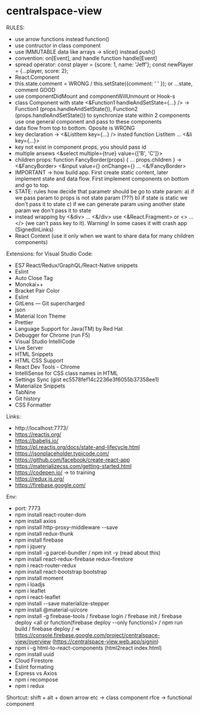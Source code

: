 # centralspace-view

RULES:
- use arrow functions instead function()
- use contructor in class component
- use IMMUTABLE data like arrays ->  slice() instead push()
- convention: on[Event], and handle function handle[Event]
- spread operator:
const player = {score: 1, name: 'Jeff'};
const newPlayer = {...player, score: 2};
- React.Component
- this.state.comment =  WRONG /  this.setState({comment: ' ' });  or  ...state, comment GOOD
- use componentDidMount and componentWillUnmount or Hook-s
- class Component with state <&Function1 handleAndSetState={...} /> -> Function1 (props.handleAndSetState()), Function2 (props.handleAndSetState())
to synchronize state within 2 components use one general component and pass to these components
- data flow from top to bottom. Oposite is WRONG
- key declaration ->   <&ListItem key={...} />  insted function ListItem ... <&li key={...}>
- key not exist in component props, you should pass id
- multiple ansews <&select multiple={true} value={['B', 'C']}>
- children props: function FancyBorder(props) {  ... props.children  }   ->    <&FancyBorder> <&input value={} onChange={} ...  <&/FancyBorder>
- IMPORTANT -> how build app. First create static content, later implement state and data flow. First implement components on bottom and go to top.
- STATE: rules how decide that parametr should be go to state param:
a) if we pass param to props is not state param (???)
b) if state is static we don't pass it to state
c) if we can generate param using another state param we don't pass it to state
- instead wrapping by <&div> ... <&/div> use <&React.Fragment> or <> ... </> (we can't pass key to it).
 Warning! In some cases it witt crash app (SignedInLinks)
 - React Context (use it only when we want to share data for many children components)

Extensions:
for Visual Studio Code:
- ES7 React/Redux/GraphQL/React-Native snippets
- Eslint
- Auto Close Tag
- Monokai++
- Bracket Pair Color
- Eslint
- GitLens — Git supercharged
- json
- Material Icon Theme
- Prettier
- Language Support for Java(TM) by Red Hat
- Debugger for Chrome (run F5)
- Visual Studio IntelliCode
- Live Server
- HTML Snippets
- HTML CSS Support
- React Dev Tools - Chrome
- IntelliSense for CSS class names in HTML
- Settings Sync (gist ec5578fef14c2236e3f6055b37358ee1)
- Materialize Snippets 
- TabNine
- Git history
- CSS Formatter

Links:
- http://localhost:7773/
- https://reactjs.org/
- https://babeljs.io/
- https://pl.reactjs.org/docs/state-and-lifecycle.html
- https://jsonplaceholder.typicode.com/
- https://github.com/facebook/create-react-app
- https://materializecss.com/getting-started.html
- https://codepen.io/  -> to training
- https://redux.js.org/
- https://firebase.google.com/


Env:
- port: 7773
- npm install react-router-dom
- npm install axios
- npm install http-proxy-middleware --save
- npm install redux-thunk
- npm install firebase
- npm i jquery
- npm install -g parcel-bundler  / npm init -y (read about this)
- npm install react-redux-firebase redux-firestore
- npm i react-router-redux
- npm install react-bootstrap bootstrap
- npm install moment
- npm i loadjs
- npm i leaflet
- npm i react-leaflet
- npm install --save materialize-stepper
- npm install @material-ui/core
- npm install -g firebase-tools / firebase login / firebase init / firebase deploy <all or function(firebase deploy --only functions)>
/  npm run build  / firebase deploy / => https://console.firebase.google.com/project/centralspace-view/overview (https://centralspace-view.web.app/signin)
- npm i -g html-to-react-components (html2react index.html)
- npm install uuid
- Cloud Firestore
- Eslint formating
- Express vs Axios
- npm i recompose
- npm i redux

Shortcut:
shift + alt + down arrow
etc -> class component
rfce -> functional component

